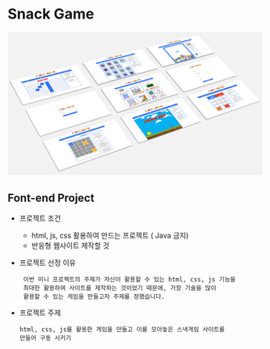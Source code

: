 # Snack Game 

<img src="mediamodifier_image.png">

## Font-end Project
- 프로젝트 조건
  - html, js, css 활용하여 만드는 프로젝트 ( Java 금지)
  - 반응형 웹사이트 제작할 것


- 프로젝트 선정 이유
   ```
    이번 미니 프로젝트의 주제가 자신이 활용할 수 있는 html, css, js 기능을 
    최대한 활용하여 사이트를 제작하는 것이었기 때문에, 가장 기술을 많이 
    활용할 수 있는 게임을 만들고자 주제를 정했습니다.
    ```
- 프로젝트 주제
    ```
    html, css, js를 활용한 게임을 만들고 이를 모아놓은 스낵게임 사이트를 
    만들어 구동 시키기
    ```
